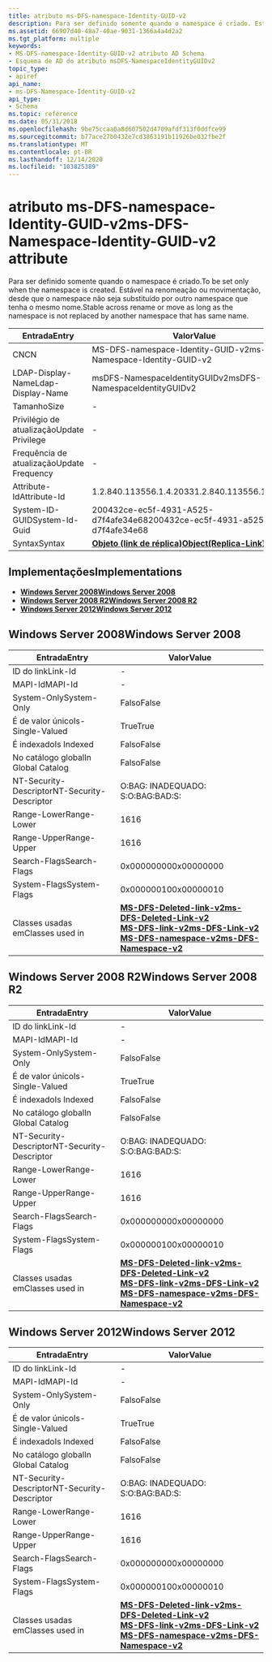 ```yaml
---
title: atributo ms-DFS-namespace-Identity-GUID-v2
description: Para ser definido somente quando o namespace é criado. Estável na renomeação ou movimentação, desde que o namespace não seja substituído por outro namespace que tenha o mesmo nome.
ms.assetid: 66907d40-48a7-40ae-9031-1366a4a4d2a2
ms.tgt_platform: multiple
keywords:
- MS-DFS-namespace-Identity-GUID-v2 atributo AD Schema
- Esquema de AD do atributo msDFS-NamespaceIdentityGUIDv2
topic_type:
- apiref
api_name:
- ms-DFS-Namespace-Identity-GUID-v2
api_type:
- Schema
ms.topic: reference
ms.date: 05/31/2018
ms.openlocfilehash: 9be75ccaa0a8d607502d4709afdf313f0ddfce99
ms.sourcegitcommit: b77ace27b0432e7cd3863191b11926be032fbe2f
ms.translationtype: MT
ms.contentlocale: pt-BR
ms.lasthandoff: 12/14/2020
ms.locfileid: "103825389"
---
```

# <a name="ms-dfs-namespace-identity-guid-v2-attribute"></a><span data-ttu-id="a7d09-106">atributo ms-DFS-namespace-Identity-GUID-v2</span><span class="sxs-lookup"><span data-stu-id="a7d09-106">ms-DFS-Namespace-Identity-GUID-v2 attribute</span></span>

<span data-ttu-id="a7d09-107">Para ser definido somente quando o namespace é criado.</span><span class="sxs-lookup"><span data-stu-id="a7d09-107">To be set only when the namespace is created.</span></span> <span data-ttu-id="a7d09-108">Estável na renomeação ou movimentação, desde que o namespace não seja substituído por outro namespace que tenha o mesmo nome.</span><span class="sxs-lookup"><span data-stu-id="a7d09-108">Stable across rename or move as long as the namespace is not replaced by another namespace that has same name.</span></span>



| <span data-ttu-id="a7d09-109">Entrada</span><span class="sxs-lookup"><span data-stu-id="a7d09-109">Entry</span></span> | <span data-ttu-id="a7d09-110">Valor</span><span class="sxs-lookup"><span data-stu-id="a7d09-110">Value</span></span> |
|-------------------|-------------------------------------------------------|
| <span data-ttu-id="a7d09-111">CN</span><span class="sxs-lookup"><span data-stu-id="a7d09-111">CN</span></span>                | <span data-ttu-id="a7d09-112">MS-DFS-namespace-Identity-GUID-v2</span><span class="sxs-lookup"><span data-stu-id="a7d09-112">ms-DFS-Namespace-Identity-GUID-v2</span></span>                     |
| <span data-ttu-id="a7d09-113">LDAP-Display-Name</span><span class="sxs-lookup"><span data-stu-id="a7d09-113">Ldap-Display-Name</span></span> | <span data-ttu-id="a7d09-114">msDFS-NamespaceIdentityGUIDv2</span><span class="sxs-lookup"><span data-stu-id="a7d09-114">msDFS-NamespaceIdentityGUIDv2</span></span>                         |
| <span data-ttu-id="a7d09-115">Tamanho</span><span class="sxs-lookup"><span data-stu-id="a7d09-115">Size</span></span>              | \-                                                    |
| <span data-ttu-id="a7d09-116">Privilégio de atualização</span><span class="sxs-lookup"><span data-stu-id="a7d09-116">Update Privilege</span></span>  | \-                                                    |
| <span data-ttu-id="a7d09-117">Frequência de atualização</span><span class="sxs-lookup"><span data-stu-id="a7d09-117">Update Frequency</span></span>  | \-                                                    |
| <span data-ttu-id="a7d09-118">Attribute-Id</span><span class="sxs-lookup"><span data-stu-id="a7d09-118">Attribute-Id</span></span>      | <span data-ttu-id="a7d09-119">1.2.840.113556.1.4.2033</span><span class="sxs-lookup"><span data-stu-id="a7d09-119">1.2.840.113556.1.4.2033</span></span>                               |
| <span data-ttu-id="a7d09-120">System-ID-GUID</span><span class="sxs-lookup"><span data-stu-id="a7d09-120">System-Id-Guid</span></span>    | <span data-ttu-id="a7d09-121">200432ce-ec5f-4931-A525-d7f4afe34e68</span><span class="sxs-lookup"><span data-stu-id="a7d09-121">200432ce-ec5f-4931-a525-d7f4afe34e68</span></span>                  |
| <span data-ttu-id="a7d09-122">Syntax</span><span class="sxs-lookup"><span data-stu-id="a7d09-122">Syntax</span></span>            | [<span data-ttu-id="a7d09-123">**Objeto (link de réplica)**</span><span class="sxs-lookup"><span data-stu-id="a7d09-123">**Object(Replica-Link)**</span></span>](s-object-replica-link.md) |



## <a name="implementations"></a><span data-ttu-id="a7d09-124">Implementações</span><span class="sxs-lookup"><span data-stu-id="a7d09-124">Implementations</span></span>

-   [<span data-ttu-id="a7d09-125">**Windows Server 2008**</span><span class="sxs-lookup"><span data-stu-id="a7d09-125">**Windows Server 2008**</span></span>](#windows-server-2008)
-   [<span data-ttu-id="a7d09-126">**Windows Server 2008 R2**</span><span class="sxs-lookup"><span data-stu-id="a7d09-126">**Windows Server 2008 R2**</span></span>](#windows-server-2008-r2)
-   [<span data-ttu-id="a7d09-127">**Windows Server 2012**</span><span class="sxs-lookup"><span data-stu-id="a7d09-127">**Windows Server 2012**</span></span>](#windows-server-2012)

## <a name="windows-server-2008"></a><span data-ttu-id="a7d09-128">Windows Server 2008</span><span class="sxs-lookup"><span data-stu-id="a7d09-128">Windows Server 2008</span></span>



| <span data-ttu-id="a7d09-129">Entrada</span><span class="sxs-lookup"><span data-stu-id="a7d09-129">Entry</span></span> | <span data-ttu-id="a7d09-130">Valor</span><span class="sxs-lookup"><span data-stu-id="a7d09-130">Value</span></span> |
|------------------------|--------------------------------------------------------------------------------------------------------------------------------------------------------------------------------------|
| <span data-ttu-id="a7d09-131">ID do link</span><span class="sxs-lookup"><span data-stu-id="a7d09-131">Link-Id</span></span>                | \-                                                                                                                                                                                   |
| <span data-ttu-id="a7d09-132">MAPI-Id</span><span class="sxs-lookup"><span data-stu-id="a7d09-132">MAPI-Id</span></span>                | \-                                                                                                                                                                                   |
| <span data-ttu-id="a7d09-133">System-Only</span><span class="sxs-lookup"><span data-stu-id="a7d09-133">System-Only</span></span>            | <span data-ttu-id="a7d09-134">Falso</span><span class="sxs-lookup"><span data-stu-id="a7d09-134">False</span></span>                                                                                                                                                                                |
| <span data-ttu-id="a7d09-135">É de valor único</span><span class="sxs-lookup"><span data-stu-id="a7d09-135">Is-Single-Valued</span></span>       | <span data-ttu-id="a7d09-136">True</span><span class="sxs-lookup"><span data-stu-id="a7d09-136">True</span></span>                                                                                                                                                                                 |
| <span data-ttu-id="a7d09-137">É indexado</span><span class="sxs-lookup"><span data-stu-id="a7d09-137">Is Indexed</span></span>             | <span data-ttu-id="a7d09-138">Falso</span><span class="sxs-lookup"><span data-stu-id="a7d09-138">False</span></span>                                                                                                                                                                                |
| <span data-ttu-id="a7d09-139">No catálogo global</span><span class="sxs-lookup"><span data-stu-id="a7d09-139">In Global Catalog</span></span>      | <span data-ttu-id="a7d09-140">Falso</span><span class="sxs-lookup"><span data-stu-id="a7d09-140">False</span></span>                                                                                                                                                                                |
| <span data-ttu-id="a7d09-141">NT-Security-Descriptor</span><span class="sxs-lookup"><span data-stu-id="a7d09-141">NT-Security-Descriptor</span></span> | <span data-ttu-id="a7d09-142">O:BAG: INADEQUADO: S:</span><span class="sxs-lookup"><span data-stu-id="a7d09-142">O:BAG:BAD:S:</span></span>                                                                                                                                                                         |
| <span data-ttu-id="a7d09-143">Range-Lower</span><span class="sxs-lookup"><span data-stu-id="a7d09-143">Range-Lower</span></span>            | <span data-ttu-id="a7d09-144">16</span><span class="sxs-lookup"><span data-stu-id="a7d09-144">16</span></span>                                                                                                                                                                                   |
| <span data-ttu-id="a7d09-145">Range-Upper</span><span class="sxs-lookup"><span data-stu-id="a7d09-145">Range-Upper</span></span>            | <span data-ttu-id="a7d09-146">16</span><span class="sxs-lookup"><span data-stu-id="a7d09-146">16</span></span>                                                                                                                                                                                   |
| <span data-ttu-id="a7d09-147">Search-Flags</span><span class="sxs-lookup"><span data-stu-id="a7d09-147">Search-Flags</span></span>           | <span data-ttu-id="a7d09-148">0x00000000</span><span class="sxs-lookup"><span data-stu-id="a7d09-148">0x00000000</span></span>                                                                                                                                                                           |
| <span data-ttu-id="a7d09-149">System-Flags</span><span class="sxs-lookup"><span data-stu-id="a7d09-149">System-Flags</span></span>           | <span data-ttu-id="a7d09-150">0x00000010</span><span class="sxs-lookup"><span data-stu-id="a7d09-150">0x00000010</span></span>                                                                                                                                                                           |
| <span data-ttu-id="a7d09-151">Classes usadas em</span><span class="sxs-lookup"><span data-stu-id="a7d09-151">Classes used in</span></span>        | [<span data-ttu-id="a7d09-152">**MS-DFS-Deleted-link-v2**</span><span class="sxs-lookup"><span data-stu-id="a7d09-152">**ms-DFS-Deleted-Link-v2**</span></span>](c-msdfs-deletedlinkv2.md)<br/> [<span data-ttu-id="a7d09-153">**MS-DFS-link-v2**</span><span class="sxs-lookup"><span data-stu-id="a7d09-153">**ms-DFS-Link-v2**</span></span>](c-msdfs-linkv2.md)<br/> [<span data-ttu-id="a7d09-154">**MS-DFS-namespace-v2**</span><span class="sxs-lookup"><span data-stu-id="a7d09-154">**ms-DFS-Namespace-v2**</span></span>](c-msdfs-namespacev2.md)<br/> |



## <a name="windows-server-2008-r2"></a><span data-ttu-id="a7d09-155">Windows Server 2008 R2</span><span class="sxs-lookup"><span data-stu-id="a7d09-155">Windows Server 2008 R2</span></span>



| <span data-ttu-id="a7d09-156">Entrada</span><span class="sxs-lookup"><span data-stu-id="a7d09-156">Entry</span></span> | <span data-ttu-id="a7d09-157">Valor</span><span class="sxs-lookup"><span data-stu-id="a7d09-157">Value</span></span> |
|------------------------|--------------------------------------------------------------------------------------------------------------------------------------------------------------------------------------|
| <span data-ttu-id="a7d09-158">ID do link</span><span class="sxs-lookup"><span data-stu-id="a7d09-158">Link-Id</span></span>                | \-                                                                                                                                                                                   |
| <span data-ttu-id="a7d09-159">MAPI-Id</span><span class="sxs-lookup"><span data-stu-id="a7d09-159">MAPI-Id</span></span>                | \-                                                                                                                                                                                   |
| <span data-ttu-id="a7d09-160">System-Only</span><span class="sxs-lookup"><span data-stu-id="a7d09-160">System-Only</span></span>            | <span data-ttu-id="a7d09-161">Falso</span><span class="sxs-lookup"><span data-stu-id="a7d09-161">False</span></span>                                                                                                                                                                                |
| <span data-ttu-id="a7d09-162">É de valor único</span><span class="sxs-lookup"><span data-stu-id="a7d09-162">Is-Single-Valued</span></span>       | <span data-ttu-id="a7d09-163">True</span><span class="sxs-lookup"><span data-stu-id="a7d09-163">True</span></span>                                                                                                                                                                                 |
| <span data-ttu-id="a7d09-164">É indexado</span><span class="sxs-lookup"><span data-stu-id="a7d09-164">Is Indexed</span></span>             | <span data-ttu-id="a7d09-165">Falso</span><span class="sxs-lookup"><span data-stu-id="a7d09-165">False</span></span>                                                                                                                                                                                |
| <span data-ttu-id="a7d09-166">No catálogo global</span><span class="sxs-lookup"><span data-stu-id="a7d09-166">In Global Catalog</span></span>      | <span data-ttu-id="a7d09-167">Falso</span><span class="sxs-lookup"><span data-stu-id="a7d09-167">False</span></span>                                                                                                                                                                                |
| <span data-ttu-id="a7d09-168">NT-Security-Descriptor</span><span class="sxs-lookup"><span data-stu-id="a7d09-168">NT-Security-Descriptor</span></span> | <span data-ttu-id="a7d09-169">O:BAG: INADEQUADO: S:</span><span class="sxs-lookup"><span data-stu-id="a7d09-169">O:BAG:BAD:S:</span></span>                                                                                                                                                                         |
| <span data-ttu-id="a7d09-170">Range-Lower</span><span class="sxs-lookup"><span data-stu-id="a7d09-170">Range-Lower</span></span>            | <span data-ttu-id="a7d09-171">16</span><span class="sxs-lookup"><span data-stu-id="a7d09-171">16</span></span>                                                                                                                                                                                   |
| <span data-ttu-id="a7d09-172">Range-Upper</span><span class="sxs-lookup"><span data-stu-id="a7d09-172">Range-Upper</span></span>            | <span data-ttu-id="a7d09-173">16</span><span class="sxs-lookup"><span data-stu-id="a7d09-173">16</span></span>                                                                                                                                                                                   |
| <span data-ttu-id="a7d09-174">Search-Flags</span><span class="sxs-lookup"><span data-stu-id="a7d09-174">Search-Flags</span></span>           | <span data-ttu-id="a7d09-175">0x00000000</span><span class="sxs-lookup"><span data-stu-id="a7d09-175">0x00000000</span></span>                                                                                                                                                                           |
| <span data-ttu-id="a7d09-176">System-Flags</span><span class="sxs-lookup"><span data-stu-id="a7d09-176">System-Flags</span></span>           | <span data-ttu-id="a7d09-177">0x00000010</span><span class="sxs-lookup"><span data-stu-id="a7d09-177">0x00000010</span></span>                                                                                                                                                                           |
| <span data-ttu-id="a7d09-178">Classes usadas em</span><span class="sxs-lookup"><span data-stu-id="a7d09-178">Classes used in</span></span>        | [<span data-ttu-id="a7d09-179">**MS-DFS-Deleted-link-v2**</span><span class="sxs-lookup"><span data-stu-id="a7d09-179">**ms-DFS-Deleted-Link-v2**</span></span>](c-msdfs-deletedlinkv2.md)<br/> [<span data-ttu-id="a7d09-180">**MS-DFS-link-v2**</span><span class="sxs-lookup"><span data-stu-id="a7d09-180">**ms-DFS-Link-v2**</span></span>](c-msdfs-linkv2.md)<br/> [<span data-ttu-id="a7d09-181">**MS-DFS-namespace-v2**</span><span class="sxs-lookup"><span data-stu-id="a7d09-181">**ms-DFS-Namespace-v2**</span></span>](c-msdfs-namespacev2.md)<br/> |



## <a name="windows-server-2012"></a><span data-ttu-id="a7d09-182">Windows Server 2012</span><span class="sxs-lookup"><span data-stu-id="a7d09-182">Windows Server 2012</span></span>



| <span data-ttu-id="a7d09-183">Entrada</span><span class="sxs-lookup"><span data-stu-id="a7d09-183">Entry</span></span> | <span data-ttu-id="a7d09-184">Valor</span><span class="sxs-lookup"><span data-stu-id="a7d09-184">Value</span></span> |
|------------------------|--------------------------------------------------------------------------------------------------------------------------------------------------------------------------------------|
| <span data-ttu-id="a7d09-185">ID do link</span><span class="sxs-lookup"><span data-stu-id="a7d09-185">Link-Id</span></span>                | \-                                                                                                                                                                                   |
| <span data-ttu-id="a7d09-186">MAPI-Id</span><span class="sxs-lookup"><span data-stu-id="a7d09-186">MAPI-Id</span></span>                | \-                                                                                                                                                                                   |
| <span data-ttu-id="a7d09-187">System-Only</span><span class="sxs-lookup"><span data-stu-id="a7d09-187">System-Only</span></span>            | <span data-ttu-id="a7d09-188">Falso</span><span class="sxs-lookup"><span data-stu-id="a7d09-188">False</span></span>                                                                                                                                                                                |
| <span data-ttu-id="a7d09-189">É de valor único</span><span class="sxs-lookup"><span data-stu-id="a7d09-189">Is-Single-Valued</span></span>       | <span data-ttu-id="a7d09-190">True</span><span class="sxs-lookup"><span data-stu-id="a7d09-190">True</span></span>                                                                                                                                                                                 |
| <span data-ttu-id="a7d09-191">É indexado</span><span class="sxs-lookup"><span data-stu-id="a7d09-191">Is Indexed</span></span>             | <span data-ttu-id="a7d09-192">Falso</span><span class="sxs-lookup"><span data-stu-id="a7d09-192">False</span></span>                                                                                                                                                                                |
| <span data-ttu-id="a7d09-193">No catálogo global</span><span class="sxs-lookup"><span data-stu-id="a7d09-193">In Global Catalog</span></span>      | <span data-ttu-id="a7d09-194">Falso</span><span class="sxs-lookup"><span data-stu-id="a7d09-194">False</span></span>                                                                                                                                                                                |
| <span data-ttu-id="a7d09-195">NT-Security-Descriptor</span><span class="sxs-lookup"><span data-stu-id="a7d09-195">NT-Security-Descriptor</span></span> | <span data-ttu-id="a7d09-196">O:BAG: INADEQUADO: S:</span><span class="sxs-lookup"><span data-stu-id="a7d09-196">O:BAG:BAD:S:</span></span>                                                                                                                                                                         |
| <span data-ttu-id="a7d09-197">Range-Lower</span><span class="sxs-lookup"><span data-stu-id="a7d09-197">Range-Lower</span></span>            | <span data-ttu-id="a7d09-198">16</span><span class="sxs-lookup"><span data-stu-id="a7d09-198">16</span></span>                                                                                                                                                                                   |
| <span data-ttu-id="a7d09-199">Range-Upper</span><span class="sxs-lookup"><span data-stu-id="a7d09-199">Range-Upper</span></span>            | <span data-ttu-id="a7d09-200">16</span><span class="sxs-lookup"><span data-stu-id="a7d09-200">16</span></span>                                                                                                                                                                                   |
| <span data-ttu-id="a7d09-201">Search-Flags</span><span class="sxs-lookup"><span data-stu-id="a7d09-201">Search-Flags</span></span>           | <span data-ttu-id="a7d09-202">0x00000000</span><span class="sxs-lookup"><span data-stu-id="a7d09-202">0x00000000</span></span>                                                                                                                                                                           |
| <span data-ttu-id="a7d09-203">System-Flags</span><span class="sxs-lookup"><span data-stu-id="a7d09-203">System-Flags</span></span>           | <span data-ttu-id="a7d09-204">0x00000010</span><span class="sxs-lookup"><span data-stu-id="a7d09-204">0x00000010</span></span>                                                                                                                                                                           |
| <span data-ttu-id="a7d09-205">Classes usadas em</span><span class="sxs-lookup"><span data-stu-id="a7d09-205">Classes used in</span></span>        | [<span data-ttu-id="a7d09-206">**MS-DFS-Deleted-link-v2**</span><span class="sxs-lookup"><span data-stu-id="a7d09-206">**ms-DFS-Deleted-Link-v2**</span></span>](c-msdfs-deletedlinkv2.md)<br/> [<span data-ttu-id="a7d09-207">**MS-DFS-link-v2**</span><span class="sxs-lookup"><span data-stu-id="a7d09-207">**ms-DFS-Link-v2**</span></span>](c-msdfs-linkv2.md)<br/> [<span data-ttu-id="a7d09-208">**MS-DFS-namespace-v2**</span><span class="sxs-lookup"><span data-stu-id="a7d09-208">**ms-DFS-Namespace-v2**</span></span>](c-msdfs-namespacev2.md)<br/> |



 

 





